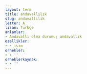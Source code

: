```yaml
---
layout: term
title: andavallılık
slug: andavallilik
letter: A
lisan: Türkçe
anlamlar:
- Andavallı olma durumu; andavallık
ozellikler:
- - isim
ornekler:
- - ''
orneklerkaynak:
- - ''
---
```

